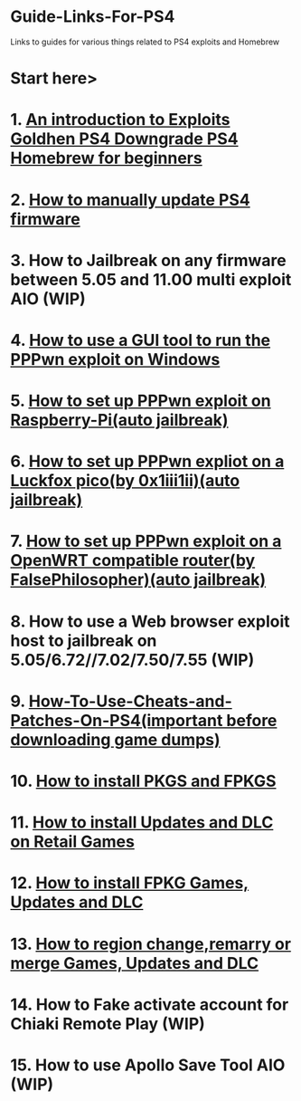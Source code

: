 # Guide-Links-For-PS4
Links to guides for various things related to PS4 exploits and Homebrew  
# Start here>    
# 1. [An introduction to Exploits Goldhen PS4 Downgrade PS4 Homebrew for beginners](https://github.com/DrYenyen/An-introduction-to-Exploits-Goldhen-and-PS4-Homebrew-for-beginners?tab=readme-ov-file)  
# 2. [How to manually update PS4 firmware](https://github.com/DrYenyen/PS4-Firware-Update-Guide)     
# 3. How to Jailbreak on any firmware between 5.05 and 11.00 multi exploit AIO (WIP)        
# 4. [How to use a GUI tool to run the PPPwn exploit on Windows](https://github.com/DrYenyen/PPPwnGo-Guide)           
# 5. [How to set up PPPwn exploit on Raspberry-Pi(auto jailbreak)](https://github.com/DrYenyen/PPPwn-Setup-Guide-For-Raspberry-Pi)            
# 6. [How to set up PPPwn expliot on a Luckfox pico(by 0x1iii1ii)(auto jailbreak)](https://github.com/0x1iii1ii/PPPwn-Luckfox)
# 7. [How to set up PPPwn exploit on a OpenWRT compatible router(by FalsePhilosopher)(auto jailbreak)](https://github.com/FalsePhilosopher/PPPwnWRT)    
# 8. How to use a Web browser exploit host to jailbreak on 5.05/6.72//7.02/7.50/7.55 (WIP)         
# 9. [How-To-Use-Cheats-and-Patches-On-PS4(important before downloading game dumps)](https://github.com/DrYenyen/How-To-Use-Goldhen-Cheats-and-Patches-On-PS4)               
# 10. [How to install PKGS and FPKGS](https://github.com/DrYenyen/How-To-Install-PS4-FPKGS)              
# 11. [How to install Updates and DLC on Retail Games](https://github.com/DrYenyen/How-to-install-Updates-and-DLC-on-Retail-Games)                
# 12. [How to install FPKG Games, Updates and DLC](https://github.com/DrYenyen/How-to-install-FPKG-Games-Updates-and-DLC)  
# 13. [How to region change,remarry or merge Games, Updates and DLC](https://github.com/DrYenyen/How-to-region-change-remarry-or-merge-Games-Updates-and-DLC)           
# 14. How to Fake activate account for Chiaki Remote Play (WIP)              
# 15. How to use Apollo Save Tool AIO (WIP)                    
   
